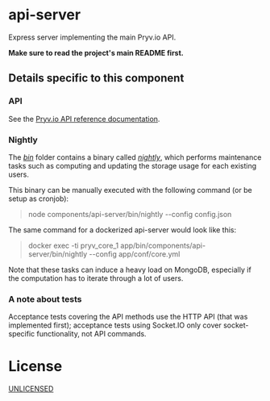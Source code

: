 # api-server

Express server implementing the main Pryv.io API.

**Make sure to read the project's main README first.**


## Details specific to this component

### API

See the [Pryv.io API reference documentation](https://pryv.github.io/reference/).

### Nightly

The _[bin](https://github.com/pryv/service-core/tree/release-1.3/components/api-server/bin)_ folder contains a binary called _[nightly](https://github.com/pryv/service-core/blob/release-1.3/components/api-server/bin/nightly)_, which performs maintenance tasks such as computing and updating the storage usage for each existing users.

This binary can be manually executed with the following command (or be setup as cronjob):
> node components/api-server/bin/nightly --config config.json

The same command for a dockerized api-server would look like this:
> docker exec -ti pryv_core_1 app/bin/components/api-server/bin/nightly --config app/conf/core.yml

Note that these tasks can induce a heavy load on MongoDB, especially if the computation has to iterate through a lot of users.

### A note about tests

Acceptance tests covering the API methods use the HTTP API (that was implemented first); acceptance tests using Socket.IO only cover socket-specific functionality, not API commands.


# License

[UNLICENSED](LICENSE)
